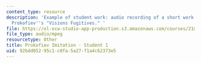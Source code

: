 ```yaml
---
content_type: resource
description: 'Example of student work: audio recording of a short work for piano imitating
  Prokofiev''s "Visions Fugitives." '
file: https://ol-ocw-studio-app-production.s3.amazonaws.com/courses/21m-304-writing-in-tonal-forms-ii-spring-2009/92bdd05295c1c0fa5a27f1a4c62373e5_fugitives1.mp3
file_type: audio/mpeg
resourcetype: Other
title: Prokofiev Imitation - Student 1
uid: 92bdd052-95c1-c0fa-5a27-f1a4c62373e5
---
```

